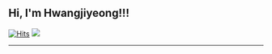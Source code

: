 ## Hi, I'm Hwangjiyeong!!!
[![Hits](https://hits.seeyoufarm.com/api/count/incr/badge.svg?url=https%3A%2F%2Fgithub.com%2Fhjy080530&count_bg=%234C60B8&title_bg=%234C60B8&icon=&icon_color=%234C60B8&title=hjy080530&edge_flat=false)](https://hits.seeyoufarm.com)
<img src="https://img.shields.io/Instagram-E4405F?style=for-the-badge&logo=instagram&logoColor=white">

- - -
